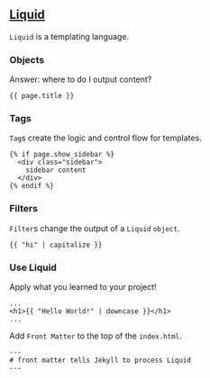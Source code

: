 ## [Liquid](https://jekyllrb.com/docs/step-by-step/02-liquid/)

`Liquid` is a templating language.  

### Objects

Answer: where to do I output content?

```
{{ page.title }}
```

### Tags

`Tag`s create the logic and control flow for templates.  

```
{% if page.show_sidebar %}
  <div class="sidebar">
    sidebar content
  </div>
{% endif %}
```

### Filters

`Filter`s change the output of a `Liquid` `object`.  

```
{{ "hi" | capitalize }}
```

### Use Liquid

Apply what you learned to your project!  

```
...
<h1>{{ "Hello World!" | downcase }}</h1>
...
```

Add `Front Matter` to the top of the `index.html`.  

```
---
# front matter tells Jekyll to process Liquid
---
```
